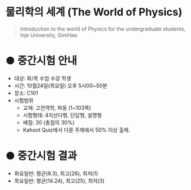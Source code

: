 # 물리학의 세계 (The World of Physics)

> Introduction to the world of Physics for the undergraduate students, Inje University, GimHae.

# ● 중간시험 안내 
- 대상: 화/목 수업 수강 학생
- 시간: 10월24일(목요일) 오후 5시00~50분
- 장소: C101
- 시험범위
    - 교재: 고전역학, 파동 (1~103쪽)
    - 시험형태: 4지선다형, 단답형, 설명형
    - 배점: 30 (총점의 30%)
    - Kahoot Quiz에서 다룬 주제에서 50% 이상 출제.

# ● 중간시험 결과
- 화요일반: 평균(9.3), 최고(26), 최저(1)
- 목요일반: 평균(14.24), 최고(25), 최저(3)

